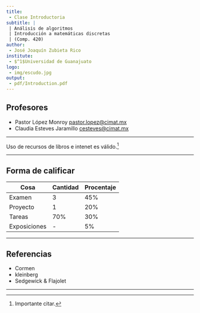 ```yaml
---
title:
 - Clase Introductoria
subtitle: |
 | Análisis de algoritmos
 | Introducción a matemáticas discretas
 | (Comp. 420)
author:
 - José Joaquín Zubieta Rico
institute:
 - $^1$Universidad de Guanajuato
logo:
 - img/escudo.jpg
output:
 - pdf/Introduction.pdf
---
```


## Profesores

 - Pastor López Monroy [pastor.lopez@cimat.mx](pastor.lopez@cimat.mx)
 - Claudia Esteves Jaramillo [cesteves@cimat.mx](cesteves@cimat.mx)

---

Uso de recursos de libros e intenet es válido.[^1]

---

## Forma de calificar

| Cosa          | Cantidad  | Procentaje |
| ------------- | --------- | ---------- |
| Examen        | 3         | 45%        |
| Proyecto      | 1         | 20%        |
| Tareas        | 70%       | 30%        |
| Exposiciones  | -         | 5%         |

---

## Referencias

 - Cormen
 - kleinberg
 - Sedgewick & Flajolet

---

[^1]: Importante citar.
